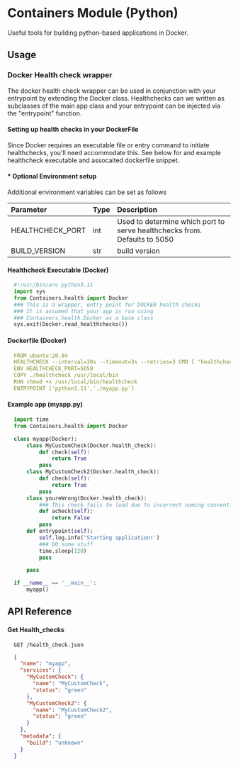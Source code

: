
# Containers Module (Python)

Useful tools for building python-based applications in Docker.

## Usage

### Docker Health check wrapper
The docker health check wrapper can be used in conjunction with your entrypoint by extending the Docker class. Healthchecks can we written as subclasses of the main app class and your entrypoint can be injected via the "entrypoint" function. 

#### Setting up health checks in your DockerFile
Since Docker requires an executable file or entry command to initiate healthchecks, you'll need accommodate this. See below for and example healthcheck executable and assocaited dockerfile snippet.
#### * Optional Environment setup
Additional environment variables can be set as follows

| Parameter | Type     | Description                |
| :-------- | :------- | :------------------------- |
| HEALTHCHECK_PORT | int | Used to determine which port to serve healthchecks from. Defaults to 5050 |
| BUILD_VERSION | str | build version |

#### Healthcheck Executable (Docker)
```python
  #!/usr/bin/env python3.11
  import sys
  from Containers.health import Docker
  ### This is a wrapper, entry point for DOCKER health checks
  ### It is assumed that your app is run using 
  ### Containers.health.Docker as a base class
  sys.exit(Docker.read_healthchecks())
```
#### Dockerfile (Docker)
```yaml
  FROM ubuntu:20.04
  HEALTHCHECK --interval=30s --timeout=3s --retries=3 CMD [ "healthcheck" ]
  ENV HEALTHCHECK_PORT=5050
  COPY ./healthcheck /usr/local/bin
  RUN chmod +x /usr/local/bin/healthcheck
  ENTRYPOINT ['python3.11','./myapp.py']
```
#### Example app (myapp.py)
```python
  import time
  from Containers.health import Docker

  class myapp(Docker):
      class MyCustomCheck(Docker.health_check):
          def check(self):
              return True
          pass
      class MyCustomCheck2(Docker.health_check):
          def check(self):
              return True
          pass
      class youreWrong(Docker.health_check):
          ### This check fails to load due to incorrect naming convention
          def acheck(self):
              return False
          pass
      def entrypoint(self):
          self.log.info('Starting application!')
          ### DO some stuff
          time.sleep(120)
          pass

      pass

  if __name__ == '__main__':
      myapp()
```

## API Reference

#### Get Health_checks


```http
  GET /health_check.json
```

```json
  {
    "name": "myapp",
    "services": {
      "MyCustomCheck": {
        "name": "MyCustomCheck",
        "status": "green"
      },
      "MyCustomCheck2": {
        "name": "MyCustomCheck2",
        "status": "green"
      }
    },
    "metadata": {
      "build": "unknown"
    }
  }
```



